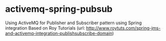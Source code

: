 # activemq-spring-pubsub
Using ActiveMQ for Publisher and Subscriber pattern using Spring integration
Based on Roy Tutorials (url: http://www.roytuts.com/spring-jms-and-activemq-integration-publishsubscribe-domain)
